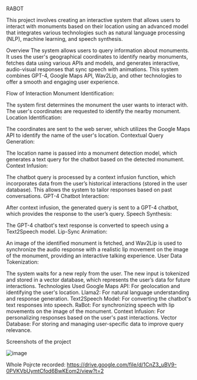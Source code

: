 RABOT

This project involves creating an interactive system that allows users to interact with monuments based on their location using an advanced model that integrates various technologies such as natural language processing (NLP), machine learning, and speech synthesis.

Overview
The system allows users to query information about monuments. It uses the user's geographical coordinates to identify nearby monuments, fetches data using various APIs and models, and generates interactive, audio-visual responses that sync speech with animations. This system combines GPT-4, Google Maps API, Wav2Lip, and other technologies to offer a smooth and engaging user experience.

Flow of Interaction
Monument Identification:

The system first determines the monument the user wants to interact with.
The user's coordinates are requested to identify the nearby monument.
Location Identification:

The coordinates are sent to the web server, which utilizes the Google Maps API to identify the name of the user's location.
Contextual Query Generation:

The location name is passed into a monument detection model, which generates a text query for the chatbot based on the detected monument.
Context Infusion:

The chatbot query is processed by a context infusion function, which incorporates data from the user’s historical interactions (stored in the user database). This allows the system to tailor responses based on past conversations.
GPT-4 Chatbot Interaction:

After context infusion, the generated query is sent to a GPT-4 chatbot, which provides the response to the user’s query.
Speech Synthesis:

The GPT-4 chatbot's text response is converted to speech using a Text2Speech model.
Lip-Sync Animation:

An image of the identified monument is fetched, and Wav2Lip is used to synchronize the audio response with a realistic lip movement on the image of the monument, providing an interactive talking experience.
User Data Tokenization:

The system waits for a new reply from the user. The new input is tokenized and stored in a vector database, which represents the user’s data for future interactions.
Technologies Used
Google Maps API: For geolocation and identifying the user's location.
Llama2: For natural language understanding and response generation.
Text2Speech Model: For converting the chatbot's text responses into speech.
RaBot: For synchronizing speech with lip movements on the image of the monument.
Context Infusion: For personalizing responses based on the user's past interactions.
Vector Database: For storing and managing user-specific data to improve query relevance.


Screenshots of the project

![image](https://github.com/user-attachments/assets/c2ef156e-820b-4f58-afc8-26ad4224bcde)

Whole Pojrcte recorded:
https://drive.google.com/file/d/1CnZ3_uBV9-0PVKVbUymtCfod6BwKEom2/view?t=2
